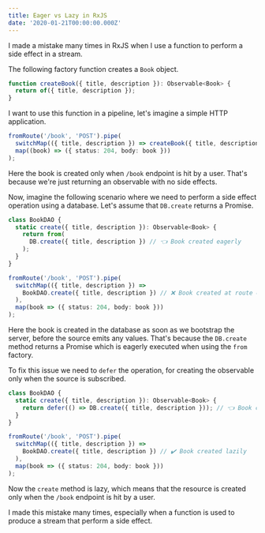 ```yaml
---
title: Eager vs Lazy in RxJS
date: '2020-01-21T00:00:00.000Z'
---
```


I made a mistake many times in RxJS when I use a function to perform a side effect in a stream.

The following factory function creates a `Book` object.

```ts
function createBook({ title, description }): Observable<Book> {
  return of({ title, description });
}
```

I want to use this function in a pipeline, let's imagine a simple HTTP application.

```ts
fromRoute('/book', 'POST').pipe(
  switchMap(({ title, description }) => createBook({ title, description })),
  map((book) => ({ status: 204, body: book }))
);
```

Here the book is created only when `/book` endpoint is hit by a user. That's because we're just returning an observable with no side effects.

Now, imagine the following scenario where we need to perform a side effect operation using a database. Let's assume that `DB.create` returns a Promise.

```ts
class BookDAO {
  static create({ title, description }): Observable<Book> {
    return from(
      DB.create({ title, description }) // 👈 Book created eagerly
    );
  }
}

fromRoute('/book', 'POST').pipe(
  switchMap(({ title, description }) =>
    BookDAO.create({ title, description }) // ❌ Book created at route evaluation
  ),
  map(book => ({ status: 204, body: book }))
);
```

Here the book is created in the database as soon as we bootstrap the server, before the source emits any values. That's because the `DB.create` method returns a Promise which is eagerly executed when using the `from` factory.

To fix this issue we need to `defer` the operation, for creating the observable only when the source is subscribed.

```ts
class BookDAO {
  static create({ title, description }): Observable<Book> {
    return defer(() => DB.create({ title, description })); // 👈 Book creation is deferred
  }
}

fromRoute('/book', 'POST').pipe(
  switchMap(({ title, description }) =>
    BookDAO.create({ title, description }) // ✔️ Book created lazily
  ),
  map(book => ({ status: 204, body: book }))
);
```

Now the `create` method is lazy, which means that the resource is created only when the `/book` endpoint is hit by a user.

I made this mistake many times, especially when a function is used to produce a stream that perform a side effect.
